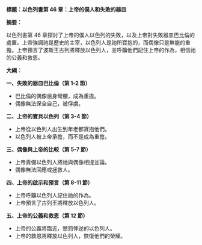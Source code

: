 **標題：以色列書第 46 章：上帝的僕人和失敗的器皿**

**摘要：**

以色列書第 46 章探討了上帝的僕人以色列的失敗，以及上帝對失敗器皿巴比倫的處置。上帝強調祂是歷史的主宰，以色列人是祂所寶抱的，而偶像只是無能的重擔。上帝預言了波斯王古列將釋放以色列人，並呼籲他們記住上帝的作為，相信祂的公義和救恩。

**大綱：**

**一、失敗的器皿巴比倫（第 1-2 節）**
* 巴比倫的偶像屈身彎腰，成為重擔。
* 偶像無法保全自己，被俘虜。

**二、上帝的寶貝以色列（第 3-4 節）**
* 上帝從以色列人出生到年老都寶抱他們。
* 以色列人被上帝承擔，而不是成為重擔。

**三、偶像與上帝的比較（第 5-7 節）**
* 上帝責備以色列人將祂與偶像相提並論。
* 偶像無法回應或拯救人。

**四、上帝的啟示和預言（第 8-11 節）**
* 上帝呼籲以色列人記住祂的作為。
* 上帝預言了古列王將釋放以色列人。

**五、上帝的公義和救恩（第 12 節）**
* 上帝的公義將臨近，懲罰悖逆的以色列人。
* 上帝的救恩將釋放以色列人，恢復他們的榮耀。